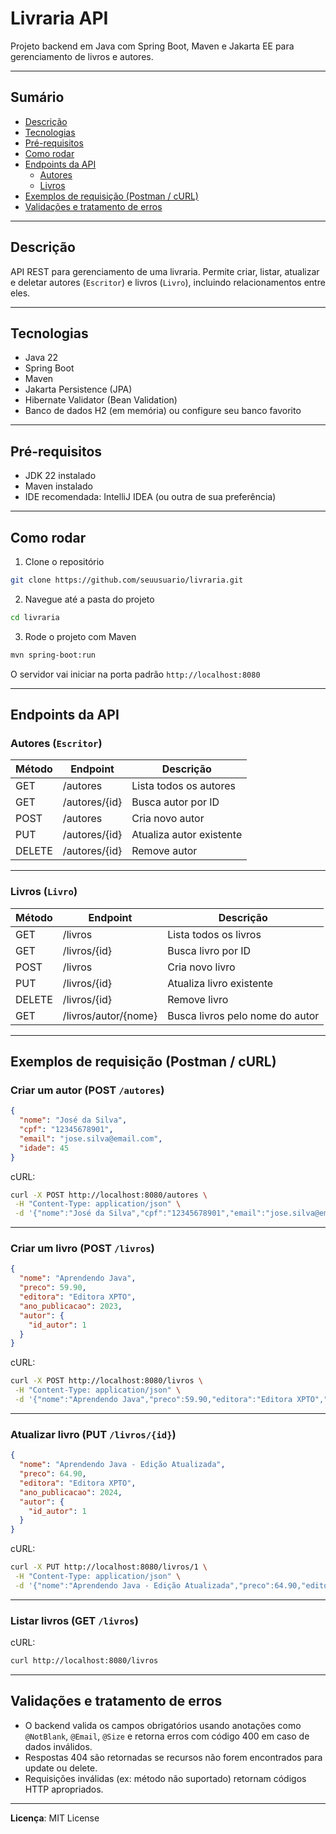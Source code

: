 
# Livraria API

Projeto backend em Java com Spring Boot, Maven e Jakarta EE para gerenciamento de livros e autores.

---

## Sumário

- [Descrição](#descrição)
- [Tecnologias](#tecnologias)
- [Pré-requisitos](#pré-requisitos)
- [Como rodar](#como-rodar)
- [Endpoints da API](#endpoints-da-api)
  - [Autores](#autores)
  - [Livros](#livros)
- [Exemplos de requisição (Postman / cURL)](#exemplos-de-requisição-postman--curl)
- [Validações e tratamento de erros](#validações-e-tratamento-de-erros)

---

## Descrição

API REST para gerenciamento de uma livraria. Permite criar, listar, atualizar e deletar autores (`Escritor`) e livros (`Livro`), incluindo relacionamentos entre eles.

---

## Tecnologias

- Java 22
- Spring Boot
- Maven
- Jakarta Persistence (JPA)
- Hibernate Validator (Bean Validation)
- Banco de dados H2 (em memória) ou configure seu banco favorito

---

## Pré-requisitos

- JDK 22 instalado
- Maven instalado
- IDE recomendada: IntelliJ IDEA (ou outra de sua preferência)

---

## Como rodar

1. Clone o repositório  
```bash
git clone https://github.com/seuusuario/livraria.git
```

2. Navegue até a pasta do projeto  
```bash
cd livraria
```

3. Rode o projeto com Maven  
```bash
mvn spring-boot:run
```

O servidor vai iniciar na porta padrão `http://localhost:8080`

---

## Endpoints da API

### Autores (`Escritor`)

| Método | Endpoint           | Descrição                     |
|--------|--------------------|------------------------------|
| GET    | /autores           | Lista todos os autores        |
| GET    | /autores/{id}      | Busca autor por ID            |
| POST   | /autores           | Cria novo autor              |
| PUT    | /autores/{id}      | Atualiza autor existente     |
| DELETE | /autores/{id}      | Remove autor                 |

---

### Livros (`Livro`)

| Método | Endpoint              | Descrição                       |
|--------|-----------------------|--------------------------------|
| GET    | /livros               | Lista todos os livros           |
| GET    | /livros/{id}          | Busca livro por ID              |
| POST   | /livros               | Cria novo livro               |
| PUT    | /livros/{id}          | Atualiza livro existente        |
| DELETE | /livros/{id}          | Remove livro                  |
| GET    | /livros/autor/{nome}  | Busca livros pelo nome do autor |

---

## Exemplos de requisição (Postman / cURL)

### Criar um autor (POST `/autores`)

```json
{
  "nome": "José da Silva",
  "cpf": "12345678901",
  "email": "jose.silva@email.com",
  "idade": 45
}
```

cURL:
```bash
curl -X POST http://localhost:8080/autores \
 -H "Content-Type: application/json" \
 -d '{"nome":"José da Silva","cpf":"12345678901","email":"jose.silva@email.com","idade":45}'
```

---

### Criar um livro (POST `/livros`)

```json
{
  "nome": "Aprendendo Java",
  "preco": 59.90,
  "editora": "Editora XPTO",
  "ano_publicacao": 2023,
  "autor": {
    "id_autor": 1
  }
}
```

cURL:
```bash
curl -X POST http://localhost:8080/livros \
 -H "Content-Type: application/json" \
 -d '{"nome":"Aprendendo Java","preco":59.90,"editora":"Editora XPTO","ano_publicacao":2023,"autor":{"id_autor":1}}'
```

---

### Atualizar livro (PUT `/livros/{id}`)

```json
{
  "nome": "Aprendendo Java - Edição Atualizada",
  "preco": 64.90,
  "editora": "Editora XPTO",
  "ano_publicacao": 2024,
  "autor": {
    "id_autor": 1
  }
}
```

cURL:
```bash
curl -X PUT http://localhost:8080/livros/1 \
 -H "Content-Type: application/json" \
 -d '{"nome":"Aprendendo Java - Edição Atualizada","preco":64.90,"editora":"Editora XPTO","ano_publicacao":2024,"autor":{"id_autor":1}}'
```

---

### Listar livros (GET `/livros`)

cURL:
```bash
curl http://localhost:8080/livros
```

---

## Validações e tratamento de erros

- O backend valida os campos obrigatórios usando anotações como `@NotBlank`, `@Email`, `@Size` e retorna erros com código 400 em caso de dados inválidos.
- Respostas 404 são retornadas se recursos não forem encontrados para update ou delete.
- Requisições inválidas (ex: método não suportado) retornam códigos HTTP apropriados.


---

**Licença**: MIT License
